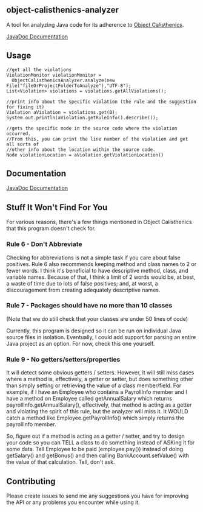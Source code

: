 ## object-calisthenics-analyzer

A tool for analyzing Java code for its adherence to [Object Calisthenics](http://www.cs.helsinki.fi/u/luontola/tdd-2009/ext/ObjectCalisthenics.pdf).

[JavaDoc Documentation](http://chairbender.github.io/object-calisthenics-analyzer/)

## Usage
````
//get all the violations
ViolationMonitor violationMonitor = 
  ObjectCalisthenicsAnalyzer.analyze(new File("fileOrProjectFolderToAnalyze"),"UTF-8");
List<Violation> violations = violations.getAllViolations();

//print info about the specific violation (the rule and the suggestion for fixing it)
Violation aViolation = violations.get(0);
System.out.println(aViolation.getRuleInfo().describe());

//gets the specific node in the source code where the violation occurred.
//From this, you can print the line number of the violation and get all sorts of
//other info about the location within the source code.
Node violationLocation = aViolation.getViolationLocation()
````

## Documentation

[JavaDoc Documentation](http://chairbender.github.io/object-calisthenics-analyzer/)

## Stuff It Won't Find For You
For various reasons, there's a few things mentioned in Object Calisthenics that this program doesn't check for.

### Rule 6 - Don't Abbreviate
Checking for abbreviations is not a simple task if you care about false positives. Rule 6 also recommends keeping method and class names
to 2 or fewer words. I think it's beneficial to have descriptive method, class, and variable names. Because of that,
I think a limit of 2 words would be, at best, a waste of time due to lots of false positives; and, at worst, a 
discouragement from creating adequately descriptive names.

### Rule 7 - Packages should have no more than 10 classes
(Note that we do still check that your classes are under 50 lines of code) 

Currently, this program is designed so it can be run on individual Java source files in isolation. Eventually, 
I could add support for parsing an entire Java project as an option. For now, check this one yourself.

### Rule 9 - No getters/setters/properties
It will detect some obvious getters / setters. However, it will still miss cases where a method is, effectively, a getter
or setter, but does something other than simply setting or retrieving the value of a class member/field. For example,
if I have an Employee who contains a PayrollInfo member and I have a method on Employee called getAnnualSalary which
returns payrollInfo.getAnnualSalary(), effectively, that method is acting as a getter and violating the spirit
of this rule, but the analyzer will miss it. It WOULD catch a method like Employee.getPayrollInfo() which simply returns
the payrollInfo member.

So, figure out if a method is acting as a getter / setter, and try to design your code so you can TELL a class to
do something instead of ASKing it for some data. Tell Employee to be paid (employee.pay()) instead of doing getSalary()
and getBonus() and then calling BankAccount.setValue() with the value of that calculation. Tell, don't ask.

## Contributing
Please create issues to send me any suggestions you have for improving the API or any problems you encounter while using it.
